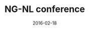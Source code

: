 ---
layout: default
title: "NG-NL conference"
date: 2016-02-18
venue: "Postjesweg 1, Amsterdam"
ticket: "free"
time: "7:00pm"
href: "http://www.meetup.com/Dutch-AngularJS-group/events/227311461/"
---